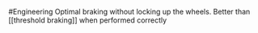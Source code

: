 #Engineering 
Optimal braking without locking up the wheels. Better than [[threshold braking]] when performed correctly